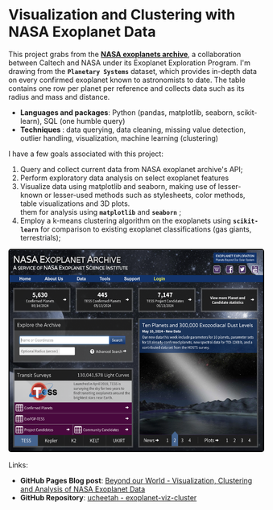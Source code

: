 # Visualization and Clustering with NASA Exoplanet Data

This project grabs from the [**NASA exoplanets archive**](https://exoplanetarchive.ipac.caltech.edu/index.html), a collaboration between Caltech and NASA under its Exoplanet Exploration Program. I'm drawing from the **`Planetary Systems`** dataset, which provides in-depth data on every confirmed exoplanet known to astronomists to date. The table contains one row per planet per reference and collects data such as its radius and mass and distance.

<ul>
  <li> <strong>Languages and packages</strong>: Python (pandas, matplotlib, seaborn, scikit-learn), SQL (one humble query)</li>
  <li> <strong>Techniques </strong>: data querying, data cleaning, missing value detection, outlier handling, visualization, machine learning (clustering)</li>
</ul>

I have a few goals associated with this project:
<ol>
  <li>Query and collect current data from NASA exoplanet archive's API;</li>
  <li>Perform exploratory data analysis on select exoplanet features </li>
 <li> Visualize data using matplotlib and seaborn, making use of lesser-known or lesser-used methods such as stylesheets, color methods, table visualizations and 3D plots.</li>
  </li> them for analysis using <strong><code>matplotlib</code></strong> and <strong><code>seaborn</code></strong> ;</li>
  <li>Employ a k-means clustering algorithm on the exoplanets using <strong><code>scikit-learn</code></strong> for comparison to existing exoplanet classifications (gas giants, terrestrials);</li>
</ol>

<p align="center">
  <img src="https://github.com/ucheetah/exoplanet-viz-cluster/blob/main/nasa_exoplanet_homepage.png" width = "550" height = "400" alt="NASA Homepage" style="border: 2px solid black; border-radius: 5px;">
</p>

Links:
- **GitHub Pages Blog post**: [Beyond our World - Visualization, Clustering and Analysis of NASA Exoplanet Data
](https://ucheetah.github.io/exo-viz-cluster/)
- **GitHub Repository**: [ucheetah - exoplanet-viz-cluster](https://github.com/ucheetah/exoplanet-viz-cluster/edit/main/README.md)
